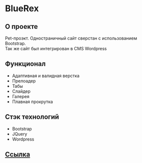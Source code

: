 # BlueRex

## О проекте

Pet-проэкт. Одностраничный сайт сверстан с использованием Bootstrap.
<br>Так же сайт был интегрирован в CMS Wordpress

## Функционал

- Адаптивная и валидная верстка
- Прелоадер
- Табы
- Слайдер
- Галерея
- Плавная прокрутка

## Стэк технологий

- Bootstrap
- JQuery
- Wordpress

## <a href="https://antonbinom.github.io/bootstrap-template/#">Ссылка</a>
